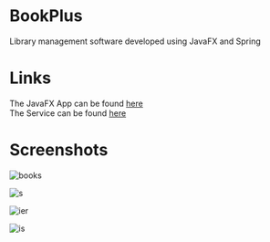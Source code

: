 # BookPlus
Library management software developed using JavaFX and Spring

# Links
The JavaFX App can be found <a href='https://github.com/AndreMigX/BookPlus/tree/application'>here</a><br>
The Service can be found <a href='https://github.com/AndreMigX/BookPlus/tree/application'>here</a>

# Screenshots
![books](https://user-images.githubusercontent.com/115114976/216837842-c757e0a6-7daa-4b0d-a064-178c1d5cc2d3.png)

![s](https://user-images.githubusercontent.com/115114976/216837853-48c15a5f-bbdc-48a3-94a0-a13115f37d60.png)

![ier](https://user-images.githubusercontent.com/115114976/216837856-a12a95ba-594f-4d15-9047-94df0af5fa4b.png)

![is](https://user-images.githubusercontent.com/115114976/216837859-7e93bf15-1c68-4970-b0fe-de6f5c1de5c0.png)
